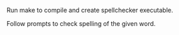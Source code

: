 Run make to compile and create spellchecker executable. 

Follow prompts to check spelling of the given word.
